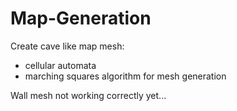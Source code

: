 # Map-Generation
Create cave like map mesh:
  - cellular automata
  - marching squares algorithm for mesh generation
  
 Wall mesh not working correctly yet...
  
